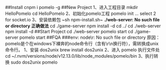 ##Install
	cnpm i pomelo -g
##New Project
	1、进入工程目录
		mkdir HelloPomelo
		cd HelloPomelo
	2、初始化pomelo工程
		pomelo init
		... select 2 for socket.io
	3、安装依赖包
		~sh npm-install.sh~
		**./web-server: No such file or directory**
		**正确做法**
		cd ./game-server
		npm install -d
		cd ../
		cd ./web-server
		npm install -d
##Start Project
	cd ./web-server
	pomelo start
	cd ./game-server
	pomelo start
##FQA
###env: node\r: No such file or directory
	原因：pomelo是个在windows下裸奔的node命令行（含有\r\n换行符），需转换成unix命令行。
	1、安装 dos2unix
		brew install dos2unix
	2、进入 pomelo 执行文件处
		cd ~/.nvm/versions/node/v12.13.0/lib/node_modules/pomelo/bin
	3、执行转换
		sudo dos2unix pomelo